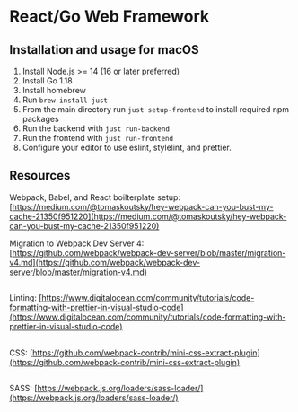 # React/Go Web Framework

## Installation and usage for macOS

1. Install Node.js >= 14 (16 or later preferred)
2. Install Go 1.18
3. Install homebrew
4. Run `brew install just`
5. From the main directory run `just setup-frontend` to install required npm packages
6. Run the backend with `just run-backend`
7. Run the frontend with `just run-frontend`
8. Configure your editor to use eslint, stylelint, and prettier.

## Resources

Webpack, Babel, and React boilterplate setup: [https://medium.com/@tomaskoutsky/hey-webpack-can-you-bust-my-cache-21350f951220](https://medium.com/@tomaskoutsky/hey-webpack-can-you-bust-my-cache-21350f951220)

Migration to Webpack Dev Server 4: [https://github.com/webpack/webpack-dev-server/blob/master/migration-v4.md](https://github.com/webpack/webpack-dev-server/blob/master/migration-v4.md)

##

Linting: [https://www.digitalocean.com/community/tutorials/code-formatting-with-prettier-in-visual-studio-code](https://www.digitalocean.com/community/tutorials/code-formatting-with-prettier-in-visual-studio-code)

##

CSS: [https://github.com/webpack-contrib/mini-css-extract-plugin](https://github.com/webpack-contrib/mini-css-extract-plugin)

##

SASS: [https://webpack.js.org/loaders/sass-loader/](https://webpack.js.org/loaders/sass-loader/)
